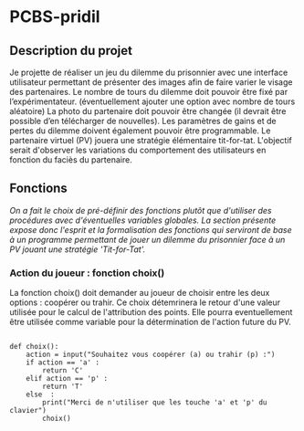 # PCBS-pridil

## Description du projet

Je projette de réaliser un jeu du dilemme du prisonnier avec une interface utilisateur permettant de présenter des images afin de faire varier le visage des partenaires.
Le nombre de tours du dilemme doit pouvoir être fixé par l’expérimentateur. (éventuellement ajouter une option avec nombre de tours aléatoire)
La photo du partenaire  doit pouvoir être changée (il devrait être possible d’en télécharger de nouvelles).
Les paramètres de gains et de pertes du dilemme doivent également pouvoir être programmable.
Le partenaire virtuel (PV) jouera une stratégie élémentaire tit-for-tat.
L'objectif serait d'observer les variations du comportement des utilisateurs en fonction du faciès du partenaire.



## Fonctions

_On a fait le choix de pré-définir des fonctions plutôt que d'utiliser des procédures avec d'éventuelles variables globales. La section présente expose donc l'esprit et la formalisation des fonctions qui serviront de base à un programme permettant de jouer un dilemme du prisonnier face à un PV jouant une stratégie 'Tit-for-Tat'._

### Action du joueur : fonction choix()

La fonction choix() doit demander au joueur de choisir entre les deux options : coopérer ou trahir.
Ce choix détemrinera le retour d'une valeur utilisée pour le calcul de l'attribution des points.
Elle pourra eventuellement être utilisée comme variable pour la détermination de l'action future du PV.

<pre><code>
def choix():
    action = input("Souhaitez vous coopérer (a) ou trahir (p) :") 
    if action == 'a' :
        return 'C'
    elif action == 'p' :
        return 'T'
    else  :
        print("Merci de n'utiliser que les touche 'a' et 'p' du clavier") 
        choix()
 </code></pre>
 
 
 
 
